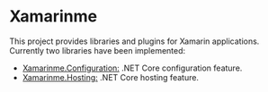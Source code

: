 # Xamarinme
This project provides libraries and plugins for Xamarin applications.
Currently two libraries have been implemented:
* [Xamarinme.Configuration:](Configuration) .NET Core configuration feature.
* [Xamarinme.Hosting:](Hosting) .NET Core hosting feature.

